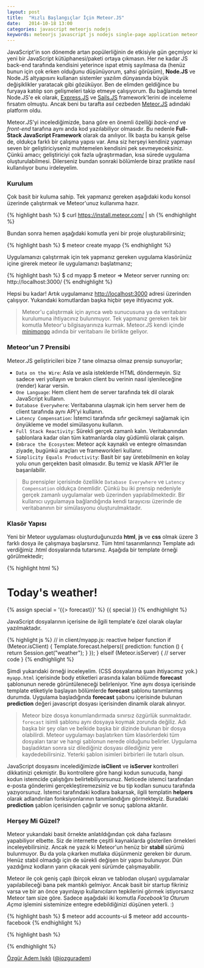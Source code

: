 ```yaml
---
layout: post
title:  "Hızlı Başlangıçlar İçin Meteor.JS"
date:   2014-10-18 13:00
categories: javascript meteorjs nodejs 
keywords: meteorjs javascript js nodejs single-page application meteor
---
```


JavaScript'in son dönemde artan popülerliğinin de etkisiyle gün geçmiyor ki yeni bir JavaScript kütüphanesi/paketi ortaya çıkmasın. Her ne kadar JS back-end tarafında kendisini yeterince ispat etmiş sayılmasa da (henüz bunun için çok erken olduğunu düşünüyorum, şahsi görüşüm), **Node.JS** ve Node.JS altyapısını kullanan sistemler yazılım dünyasında büyük değişiklikler yaratacak gibi gözüküyor. Ben de elimden geldiğince bu furyaya katılıp son gelişmeleri takip etmeye çalışıyorum. Bu bağlamda temel Node.JS'e ek olarak, [Express.JS](http://expressjs.com) ve [Sails.JS](http://sailsjs.org) framework'lerini de inceleme fırsatım olmuştu. Ancak beni bu tarafta asıl cezbeden [Meteor.JS](http://www.meteor.com) adındaki platform oldu.

Meteor.JS'yi incelediğimizde, bana göre en önemli özelliği *back-end* ve *front-end* tarafına aynı anda kod yazılabiliyor olmasıdır. Bu nedenle **Full-Stack JavaScript Framework** olarak da anılıyor. İlk başta bu karışık gelse de, oldukça farklı bir çalışma yapısı var. Ama siz herşeyi kendiniz yapmayı seven bir geliştiriciyseniz muhtemelen kendisini pek sevmeyeceksiniz. Çünkü amacı; geliştiriciyi çok fazla uğraştırmadan, kısa sürede uygulama oluşturulabilmesi. Dilerseniz bundan sonraki bölümlerde biraz pratikte nasıl kullanılıyor bunu irdeleyelim.

### Kurulum

Çok basit bir kuluma sahip. Tek yapmanız gereken aşağıdaki kodu konsol üzerinde çalıştırmak ve Meteor'unuz kullanıma hazır.

{% highlight bash %}
$ curl https://install.meteor.com/ | sh 
{% endhighlight %}

Bundan sonra hemen aşağıdaki komutla yeni bir proje oluşturabilirsiniz;

{% highlight bash %}
$ meteor create myapp
{% endhighlight %}

Uygulamanızı çalıştırmak için tek yapmanız gereken uygulama klasörünüz içine girerek meteor ile uygulamanızı başlatmanız;

{% highlight bash %}
$ cd myapp
$ meteor
=> Meteor server running on: http://localhost:3000/
{% endhighlight %}

Hepsi bu kadar! Artık uygulamanız [http://localhost:3000](http://localhost:3000) adresi üzerinden çalışıyor. Yukarıdaki komutlardan başka hiçbir şeye ihtiyacınız yok. 

> Meteor'u çalıştırmak için ayrıca web sunucusuna ya da veritabanı kurulumuna ihtiyacınız bulunmuyor.
> Tek yapmanız gereken tek bir komutla Meteor'u bilgisayarınıza kurmak. Meteor.JS kendi içinde 
> [minimongo](https://github.com/slacy/minimongo) adında bir veritabanı ile birlikte geliyor. 


### Meteor'un 7 Prensibi

Meteor.JS geliştiricileri bize 7 tane olmazsa olmaz prensip sunuyorlar;

* `Data on the Wire`: Asla ve asla isteklerde HTML döndermeyin. Siz sadece veri yollayın ve bırakın client bu verinin nasıl işlenileceğine (render) karar versin. 
* `One Language`: Hem client hem de server tarafında tek dil olarak JavaScript kullanın.
* `Database Everywhere`: Veritabanına ulaşmak için hem server hem de client tarafında aynı API'yi kullanın.
* `Latency Compensation`: İstemci tarafında sıfır gecikmeyi sağlamak için önyükleme ve model simülasyonu kullanın.
* `Full Stack Reactivity`: Sürekli gerçek zamanlı kalın. Veritabanından şablonlara kadar olan tüm katmanlarda olay güdümlü olarak çalışın.
* `Embrace the Ecosystem`: Meteor açık kaynaklı ve entegre olmasından ziyade, bugünkü araçları ve frameworkleri kullanır.
* `Simplicity Equals Productivity`: Basit bir şay üretebilmenin en kolay yolu onun gerçekten basit olmasıdır. Bu temiz ve klasik API'ler ile başarılabilir.

> Bu prensipler içerisinde özellikle `Database Everywhere` ve `Latency Compensation` oldukça önemlidir. 
> Çünkü bu iki prensip nedeniyle gerçek zamanlı uygulamalar web üzerinden yapılabilmektedir. 
> Bir kullanıcı uygulamaya bağlandığında kendi tarayıcısı üzerinde de veritabanının bir simülasyonu oluşturulmaktadır.


### Klasör Yapısı

Yeni bir Meteor uygulaması oluşturduğunuzda **html**, **js** ve **css** olmak üzere 3 farklı dosya ile çalışmaya başlarsınız. Tüm html tasarımlarınızı Template adı verdiğimiz .html dosyalarında tutarsınız. Aşağıda bir template örneği görülmektedir;

{% highlight html %}
<!-- in myapp.html -->
<body>
  <h1>Today's weather!</h1>
  {% assign special = '{{> forecast}}' %}
  {{ special }}
</body>
<template name="forecast">
  {% assign special = '{{prediction}}' %}
  <div>It'll be {{ special }} tonight</div>
</template>
{% endhighlight %}

JavaScript dosyalarının içerisine de ilgili template'e özel olarak olaylar yazılmaktadır. 

{% highlight js %}
// in client/myapp.js: reactive helper function
if (Meteor.isClient) 
{
    Template.forecast.helpers({
        prediction: function () {
            return Session.get("weather");
        }
    });
} elseif (Meteor.isServer) {
    // server code
}
{% endhighlight %}

Şimdi yukarıdaki örneği inceleyelim. (CSS dosyalarına şuan ihtiyacımız yok.) `myapp.html` içerisinde body etiketleri arasında kalan bölümde **forecast** şablonunun nerede görüntüleneceği belirleniyor. Yine aynı dosya içerisinde template etiketiyle başlayan bölümlerde **forecast** şablonu tanımlanmış durumda. Uygulama başladığında **forecast** şabonu içerisinde bulunan **prediction** değeri javascript dosyası içerisinden dinamik olarak alınıyor. 

> Meteor bize dosya konumlandırmada sınırsız özgürlük sunmaktadır. `forecast` isimli şablonu aynı dosyaya koymak zorunda değiliz. 
> Adı başka bir şey olan ve belkide başka bir dizinde bulunan bir dosya olabilirdi. 
> Meteor uygulamayı başlatırken tüm klasörlerdeki tüm dosyaları tarar ve hangi şablonun nerede olduğunu belirler. 
> Uygulama başladıktan sonra siz dilediğiniz dosyası dilediğiniz yere kaydedebilirsiniz. Yeterki şablon isimleri birbirleri ile tutarlı olsun.

JavaScript dosyasını incelediğimizde **isClient** ve **isServer** kontrolleri dikkatinizi çekmiştir. Bu kontrollere göre hangi kodun sunucuda, hangi kodun istemcide çalıştığını belirtebiliyorsunuz. Neticede istemci tarafından e-posta gönderimi gerçekleştiremezsiniz ve bu tip kodları sunucu tarafında yazıyorsunuz. İstemci tarafındaki kodlara bakarsak, ilgili templatin **helpers** olarak adlandırılan fonksiyonlarının tanımlandığını görmekteyiz. Buradaki **prediction** şablon içerisinden çağırılır ve sonuç şablona aktarılır.

### Herşey Mi Güzel?

Meteor yukarıdaki basit örnekte anlatıldığından çok daha fazlasını yapabiliyor elbette. Siz de internette çeşitli kaynaklarda gösterilen örnekleri inceleyebilirsiniz. Ancak ne yazık ki Meteor'un henüz bir **stabil** sürümü bulunmuyor. Bu da yola çıkarken mutlaka düşünmeniz gereken bir durum. Henüz stabil olmadığı için de sürekli değişen bir yapısı bulunuyor. Dün yazdığınız kodların yarın çıkacak yeni sürümde çalışmayabilir. 

Meteor ile çok geniş çaplı (birçok ekran ve tablodan oluşan) uygulamalar yapılabileceği bana pek mantıklı gelmiyor. Ancak basit bir startup fikriniz varsa ve bir an önce yayınlayıp kullanıcıların tepkilerini görmek istiyorsanız Meteor tam size göre. Sadece aşağıdaki iki komutla *Facebook'la Oturum Açma* işlemini sisteminize entegre edebildiğinizi düşünen yeterli. :)

{% highlight bash %}
$ meteor add accounts-ui
$ meteor add accounts-facebook
{% endhighlight %}

{% highlight bash %}
<!-- in login.html -->
<template name="login">
  {% assign special = '{{> loginButtons}}' %}
  {{ special }}
</template>
{% endhighlight %}




[Özgür Adem Işıklı](http://ozziest.github.io) ([@iozguradem](https://twitter.com/iozguradem))












